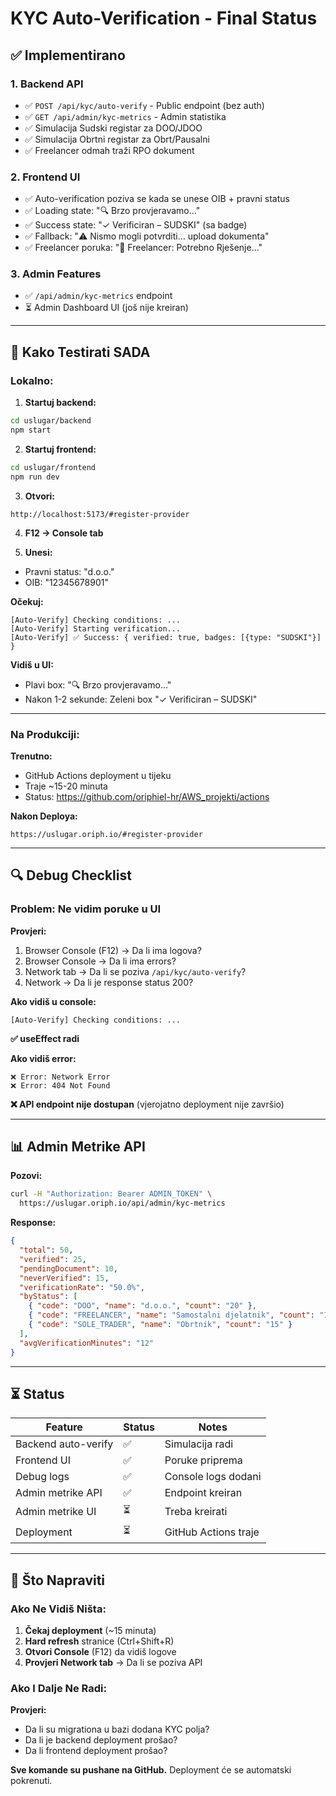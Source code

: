 # KYC Auto-Verification - Final Status

## ✅ Implementirano

### 1. Backend API
- ✅ `POST /api/kyc/auto-verify` - Public endpoint (bez auth)
- ✅ `GET /api/admin/kyc-metrics` - Admin statistika
- ✅ Simulacija Sudski registar za DOO/JDOO
- ✅ Simulacija Obrtni registar za Obrt/Pausalni
- ✅ Freelancer odmah traži RPO dokument

### 2. Frontend UI
- ✅ Auto-verification poziva se kada se unese OIB + pravni status
- ✅ Loading state: "🔍 Brzo provjeravamo..."
- ✅ Success state: "✓ Verificiran – SUDSKI" (sa badge)
- ✅ Fallback: "⚠️ Nismo mogli potvrditi... upload dokumenta"
- ✅ Freelancer poruka: "📄 Freelancer: Potrebno Rješenje..."

### 3. Admin Features
- ✅ `/api/admin/kyc-metrics` endpoint
- ⏳ Admin Dashboard UI (još nije kreiran)

---

## 🧪 Kako Testirati SADA

### Lokalno:

1. **Startuj backend:**
```bash
cd uslugar/backend
npm start
```

2. **Startuj frontend:**
```bash
cd uslugar/frontend
npm run dev
```

3. **Otvori:**
```
http://localhost:5173/#register-provider
```

4. **F12 → Console tab**

5. **Unesi:**
- Pravni status: "d.o.o."
- OIB: "12345678901"

**Očekuj:**
```
[Auto-Verify] Checking conditions: ...
[Auto-Verify] Starting verification...
[Auto-Verify] ✅ Success: { verified: true, badges: [{type: "SUDSKI"}] }
```

**Vidiš u UI:**
- Plavi box: "🔍 Brzo provjeravamo..."
- Nakon 1-2 sekunde: Zeleni box "✓ Verificiran – SUDSKI"

---

### Na Produkciji:

**Trenutno:**
- GitHub Actions deployment u tijeku
- Traje ~15-20 minuta
- Status: https://github.com/oriphiel-hr/AWS_projekti/actions

**Nakon Deploya:**
```
https://uslugar.oriph.io/#register-provider
```

---

## 🔍 Debug Checklist

### Problem: Ne vidim poruke u UI

**Provjeri:**
1. Browser Console (F12) → Da li ima logova?
2. Browser Console → Da li ima errors?
3. Network tab → Da li se poziva `/api/kyc/auto-verify`?
4. Network → Da li je response status 200?

**Ako vidiš u console:**
```
[Auto-Verify] Checking conditions: ...
```
**✅ useEffect radi**

**Ako vidiš error:**
```
❌ Error: Network Error
❌ Error: 404 Not Found
```
**❌ API endpoint nije dostupan** (vjerojatno deployment nije završio)

---

## 📊 Admin Metrike API

**Pozovi:**
```bash
curl -H "Authorization: Bearer ADMIN_TOKEN" \
  https://uslugar.oriph.io/api/admin/kyc-metrics
```

**Response:**
```json
{
  "total": 50,
  "verified": 25,
  "pendingDocument": 10,
  "neverVerified": 15,
  "verificationRate": "50.0%",
  "byStatus": [
    { "code": "DOO", "name": "d.o.o.", "count": "20" },
    { "code": "FREELANCER", "name": "Samostalni djelatnik", "count": "15" },
    { "code": "SOLE_TRADER", "name": "Obrtnik", "count": "15" }
  ],
  "avgVerificationMinutes": "12"
}
```

---

## ⏳ Status

| Feature | Status | Notes |
|---------|--------|-------|
| Backend auto-verify | ✅ | Simulacija radi |
| Frontend UI | ✅ | Poruke priprema |
| Debug logs | ✅ | Console logs dodani |
| Admin metrike API | ✅ | Endpoint kreiran |
| Admin metrike UI | ⏳ | Treba kreirati |
| Deployment | ⏳ | GitHub Actions traje |

---

## 🎯 Što Napraviti

### Ako Ne Vidiš Ništa:

1. **Čekaj deployment** (~15 minuta)
2. **Hard refresh** stranice (Ctrl+Shift+R)
3. **Otvori Console** (F12) da vidiš logove
4. **Provjeri Network tab** → Da li se poziva API

### Ako I Dalje Ne Radi:

**Provjeri:**
- Da li su migrationa u bazi dodana KYC polja?
- Da li je backend deployment prošao?
- Da li frontend deployment prošao?

**Sve komande su pushane na GitHub.** Deployment će se automatski pokrenuti.

